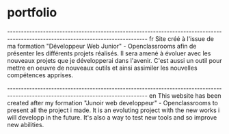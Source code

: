 # portfolio
--------------------------------------------------------------------------------------------------------------------------------- fr
Site créé à l'issue de ma formation "Développeur Web Junior" - Openclassrooms afin de présenter les différents projets réalisés.
Il sera amené à évoluer avec les nouveaux projets que je développerai dans l'avenir.
C'est aussi un outil pour mettre en oeuvre de nouveaux outils et ainsi assimiler les nouvelles compétences apprises.

--------------------------------------------------------------------------------------------------------------------------------- en
This website has been created after my formation "Junoir web developpeur" - Openclassrooms to present all the project i made.
It is an evoluting project with the new works i will developp in the future.
It's also a way to test new tools and so improve new abilities.
